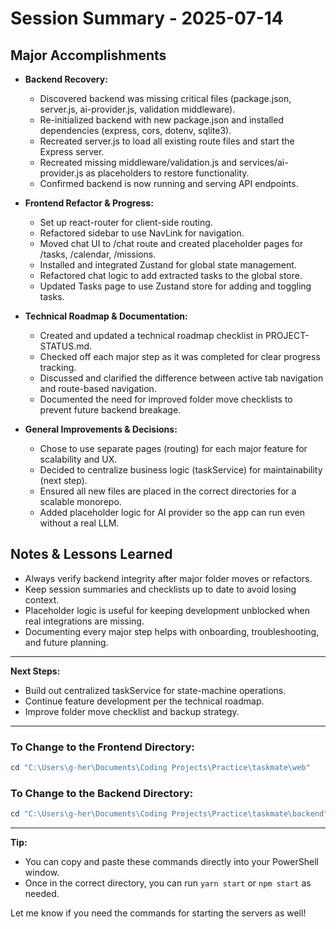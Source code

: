 # Session Summary - 2025-07-14

## Major Accomplishments

- **Backend Recovery:**
  - Discovered backend was missing critical files (package.json, server.js, ai-provider.js, validation middleware).
  - Re-initialized backend with new package.json and installed dependencies (express, cors, dotenv, sqlite3).
  - Recreated server.js to load all existing route files and start the Express server.
  - Recreated missing middleware/validation.js and services/ai-provider.js as placeholders to restore functionality.
  - Confirmed backend is now running and serving API endpoints.

- **Frontend Refactor & Progress:**
  - Set up react-router for client-side routing.
  - Refactored sidebar to use NavLink for navigation.
  - Moved chat UI to /chat route and created placeholder pages for /tasks, /calendar, /missions.
  - Installed and integrated Zustand for global state management.
  - Refactored chat logic to add extracted tasks to the global store.
  - Updated Tasks page to use Zustand store for adding and toggling tasks.

- **Technical Roadmap & Documentation:**
  - Created and updated a technical roadmap checklist in PROJECT-STATUS.md.
  - Checked off each major step as it was completed for clear progress tracking.
  - Discussed and clarified the difference between active tab navigation and route-based navigation.
  - Documented the need for improved folder move checklists to prevent future backend breakage.

- **General Improvements & Decisions:**
  - Chose to use separate pages (routing) for each major feature for scalability and UX.
  - Decided to centralize business logic (taskService) for maintainability (next step).
  - Ensured all new files are placed in the correct directories for a scalable monorepo.
  - Added placeholder logic for AI provider so the app can run even without a real LLM.

## Notes & Lessons Learned

- Always verify backend integrity after major folder moves or refactors.
- Keep session summaries and checklists up to date to avoid losing context.
- Placeholder logic is useful for keeping development unblocked when real integrations are missing.
- Documenting every major step helps with onboarding, troubleshooting, and future planning.

---

**Next Steps:**
- Build out centralized taskService for state-machine operations.
- Continue feature development per the technical roadmap.
- Improve folder move checklist and backup strategy. 

---

### **To Change to the Frontend Directory:**
```powershell
cd "C:\Users\g-her\Documents\Coding Projects\Practice\taskmate\web"
```

### **To Change to the Backend Directory:**
```powershell
cd "C:\Users\g-her\Documents\Coding Projects\Practice\taskmate\backend"
```

---

**Tip:**  
- You can copy and paste these commands directly into your PowerShell window.
- Once in the correct directory, you can run `yarn start` or `npm start` as needed.

Let me know if you need the commands for starting the servers as well! 